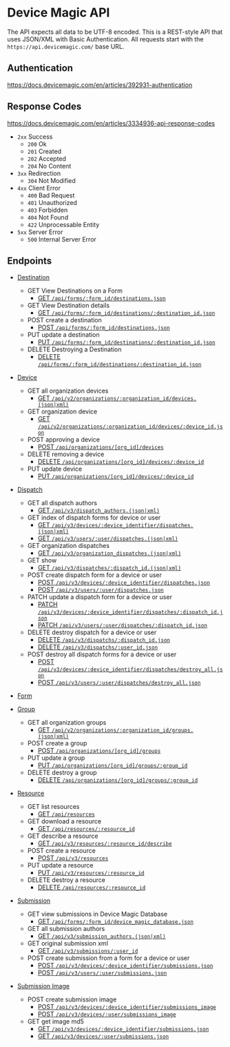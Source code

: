 # Device Magic API
The API expects all data to be UTF-8 encoded.
This is a REST-style API that uses JSON/XML with Basic Authentication.
All requests start with the `https://api.devicemagic.com/` base URL.

## Authentication

https://docs.devicemagic.com/en/articles/392931-authentication

## Response Codes
https://docs.devicemagic.com/en/articles/3334936-api-response-codes

* `2xx` Success
  * `200` Ok
  * `201` Created
  * `202` Accepted
  * `204` No Content
* `3xx` Redirection
  * `304` Not Modified
* `4xx` Client Error  
  * `400` Bad Request
  * `401` Unauthorized
  * `403` Forbidden
  * `404` Not Found
  * `422` Unprocessable Entity
* `5xx` Server Error
  * `500` Internal Server Error

## Endpoints

  * [Destination](./doc/api/destination.md)
    * GET View Destinations on a Form
      * [GET `/api/forms/:form_id/destinations.json`](./doc/api/destination.md#json-get-view-destinations-on-a-form)
    * GET View Destination details
      * [GET `/api/forms/:form_id/destinations/:destination_id.json`](./doc/api/destination.md#json-get-view-destination-details)
    * POST create a destination
      * [POST `/api/forms/:form_id/destinations.json`](./doc/api/destination.md#json-post-create-a-destination)
    * PUT update a destination
      * [PUT `/api/forms/:form_id/destinations/:destination_id.json`](./doc/api/destination.md#json-put-update-a-destination)
    * DELETE Destroying a Destination
      * [DELETE `/api/forms/:form_id/destinations/:destination_id.json`](./doc/api/destination.md#delete-destroying-a-destination)
  * [Device](./doc/api/device.md)
    * GET all organization devices
      * [GET `/api/v2/organizations/:organization_id/devices.(json|xml)`](./doc/api/device.md#jsonxml-get-all-organization-devices)
    * GET organization device
      * [GET `/api/v2/organizations/:organization_id/devices/:device_id.json`](./doc/api/device.md#jsonxml-get-organization-device)
    * POST approving a device
      * [POST `/api/organizations/[org_id]/devices`](./doc/api/device.md#post-approving-a-device)
    * DELETE removing a device
      * [DELETE `/api/organizations/[org_id]/devices/:device_id`](./doc/api/device.md#delete-removing-a-device)      
    * PUT update device
      * [PUT `/api/organizations/[org_id]/devices/:device_id`](./doc/api/device.md#jsonxml-put-update-device)
  * [Dispatch](./doc/api/dispatch.md)
    * GET all dispatch authors
      * [GET `/api/v3/dispatch_authors.(json|xml)`](./doc/api/dispatch.md#jsonxml-get-all-dispatch-authors)
    * GET index of dispatch forms for device or user
      * [GET `/api/v3/devices/:device_identifier/dispatches.(json|xml)`](./doc/api/dispatch.md#jsonxml-get-index-dispatch-forms-for-a-device)
      * [GET `/api/v3/users/:user/dispatches.(json|xml)`](./doc/api/dispatch.md#jsonxml-get-index-dispatch-forms-for-a-user)
    * GET organization dispatches
      * [GET `/api/v3/organization_dispatches.(json|xml)`](./doc/api/dispatch.md#jsonxml-get-organization-dispatches)
    * GET show
      * [GET `/api/v3/dispatches/:dispatch_id.(json|xml)`](./doc/api/dispatch.md#jsonxml-get-show-dispatch)
    * POST create dispatch form for a device or user
      * [POST `/api/v3/devices/:device_identifier/dispatches.json`](./doc/api/dispatch.md#jsonxml-post-create-dispatch-form-for-a-device)
      * [POST `/api/v3/users/:user/dispatches.json`](./doc/api/dispatch.md#jsonxml-post-create-dispatch-form-for-a-user)
    * PATCH update a dispatch form for a device or user
      * [PATCH `/api/v3/devices/:device_identifier/dispatches/:dispatch_id.json`](./doc/api/dispatch.md#jsonxml-patch-update-dispatch-form-for-a-device)
      * [PATCH `/api/v3/users/:user/dispatches/:dispatch_id.json`](./doc/api/dispatch.md#jsonxml-patch-update-dispatch-form-for-a-user)
    * DELETE destroy dispatch for a device or user
      * [DELETE `/api/v3/dispatchs/:dispatch_id.json`](./doc/api/dispatch.md#json-delete-dispatch-form-for-device)
      * [DELETE `/api/v3/dispatchs/:user_id.json`](./doc/api/dispatch.md#json-delete-dispatch-form-for-user)
    * POST destroy all dispatch forms for a device or user
      * [POST `/api/v3/devices/:device_identifier/dispatches/destroy_all.json`](./doc/api/dispatch.md#json-post-destroy-all-dispatch-forms-for-a-device)
      * [POST `/api/v3/users/:user/dispatches/destroy_all.json`](./doc/api/dispatch.md#json-post-destroy-all-dispatch-forms-for-a-user)
  * [Form](./doc/api/form.md)

  * [Group](./doc/api/group.md)
    * GET all organization groups
      * [GET `/api/v2/organizations/:organization_id/groups.(json|xml)`](./doc/api/group.md#jsonxml-get-all-organization-groups)
    * POST create a group
      * [POST `/api/organizations/[org_id]/groups`](./doc/api/group.md#jsonxml-post-create-group)
    * PUT update a group
      * [PUT `/api/organizations/[org_id]/groups/:group_id`](./doc/api/group.md#jsonxml-put-update-group)
    * DELETE destroy a group
      * [DELETE `/api/organizations/[org_id]/groups/:group_id`](./doc/api/group.md#delete-destroy-group)      
  * [Resource](./doc/api/resource.md)
    * GET list resources
      * [GET `/api/resources`](./doc/api/resource.md#jsonxml-get-list-resources)
    * GET download a resource
      * [GET `/api/resources/:resource_id`](./doc/api/resource.md#get-download-resource)
    * GET describe a resource
      * [GET `/api/v3/resources/:resource_id/describe`](./doc/api/resource.md#jsonxml-get-describe-resource)
    * POST create a resource
      * [POST `/api/v3/resources`](./doc/api/resource.md#json-post-create-resource)
    * PUT update a resource
      * [PUT `/api/v3/resources/:resource_id`](./doc/api/resource.md#json-put-update-resource)
    * DELETE destroy a resource
      * [DELETE `/api/resources/:resource_id`](./doc/api/resource.md#delete-destroy-resource)      
  * [Submission](./doc/api/submission.md)
    * GET view submissions in Device Magic Database
      * [GET `/api/forms/:form_id/device_magic_database.json`](./doc/api/submission.md#json-get-view-submissions-in-device-magic-database)
    * GET all submission authors
      * [GET `/api/v3/submission_authors.(json|xml)`](./doc/api/submission.md#jsonxml-get-all-submission-authors)
    * GET original submission xml
      * [GET `/api/v3/submissions/:user_id`](./doc/api/submission.md#xml-get-original-submission-xml)
    * POST create submission from a form for a device or user
      * [POST `/api/v3/devices/:device_identifier/submissions.json`](./doc/api/submission.md#json-post-create-submission-from-a-form-for-a-device)
      * [POST `/api/v3/users/:user/submissions.json`](./doc/api/submission.md#json-post-create-submission-from-a-form-for-a-user)
  * [Submission Image](./doc/api/submission_image.md)
    * POST create submission image  
      * [POST `/api/v3/devices/:device_identifier/submissions_image`](./doc/api/submission_image.md#post-create-submission-image-for-a-device)
      * [POST `/api/v3/devices/:user/submissions_image`](./doc/api/submission_image.md#post-create-submission-image-for-a-user)
    * GET get image md5  
      * [GET `/api/v3/devices/:device_identifier/submissions.json`](./doc/api/submission_image.md#get-submission-image-md5-for-a-device)
      * [GET `/api/v3/devices/:user/submissions.json`](./doc/api/submission_image.md#get-submission-image-md5-for-a-user)

